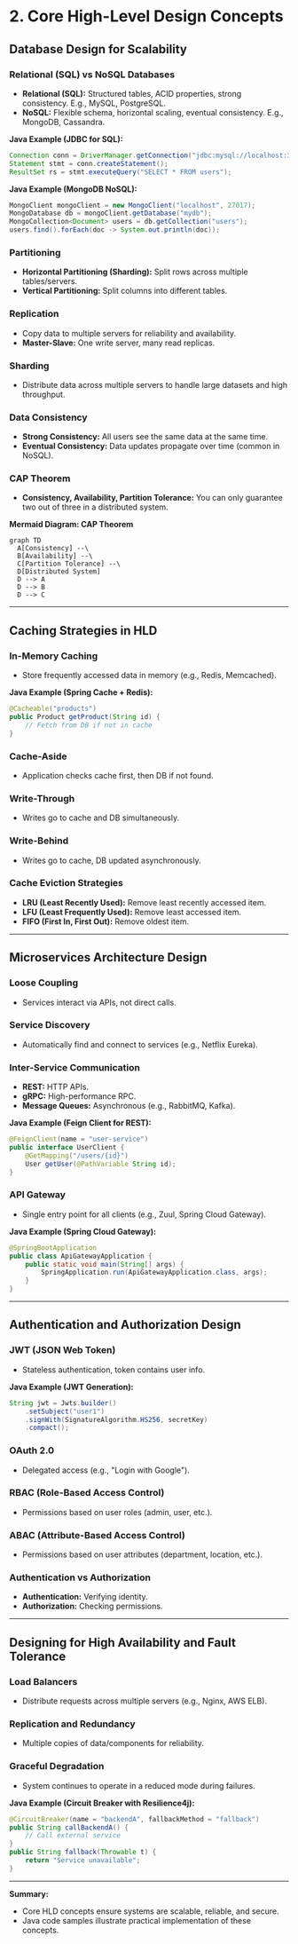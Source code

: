 # 2. Core High-Level Design Concepts

## Database Design for Scalability

### Relational (SQL) vs NoSQL Databases

- **Relational (SQL):** Structured tables, ACID properties, strong consistency. E.g., MySQL, PostgreSQL.
- **NoSQL:** Flexible schema, horizontal scaling, eventual consistency. E.g., MongoDB, Cassandra.

**Java Example (JDBC for SQL):**

```java
Connection conn = DriverManager.getConnection("jdbc:mysql://localhost:3306/mydb", "user", "pass");
Statement stmt = conn.createStatement();
ResultSet rs = stmt.executeQuery("SELECT * FROM users");
```

**Java Example (MongoDB NoSQL):**

```java
MongoClient mongoClient = new MongoClient("localhost", 27017);
MongoDatabase db = mongoClient.getDatabase("mydb");
MongoCollection<Document> users = db.getCollection("users");
users.find().forEach(doc -> System.out.println(doc));
```

### Partitioning

- **Horizontal Partitioning (Sharding):** Split rows across multiple tables/servers.
- **Vertical Partitioning:** Split columns into different tables.

### Replication

- Copy data to multiple servers for reliability and availability.
- **Master-Slave:** One write server, many read replicas.

### Sharding

- Distribute data across multiple servers to handle large datasets and high throughput.

### Data Consistency

- **Strong Consistency:** All users see the same data at the same time.
- **Eventual Consistency:** Data updates propagate over time (common in NoSQL).

### CAP Theorem

- **Consistency, Availability, Partition Tolerance:** You can only guarantee two out of three in a distributed system.

**Mermaid Diagram: CAP Theorem**

```mermaid
graph TD
  A[Consistency] --\
  B[Availability] --\
  C[Partition Tolerance] --\
  D[Distributed System]
  D --> A
  D --> B
  D --> C
```

---

## Caching Strategies in HLD

### In-Memory Caching

- Store frequently accessed data in memory (e.g., Redis, Memcached).

**Java Example (Spring Cache + Redis):**

```java
@Cacheable("products")
public Product getProduct(String id) {
    // Fetch from DB if not in cache
}
```

### Cache-Aside

- Application checks cache first, then DB if not found.

### Write-Through

- Writes go to cache and DB simultaneously.

### Write-Behind

- Writes go to cache, DB updated asynchronously.

### Cache Eviction Strategies

- **LRU (Least Recently Used):** Remove least recently accessed item.
- **LFU (Least Frequently Used):** Remove least accessed item.
- **FIFO (First In, First Out):** Remove oldest item.

---

## Microservices Architecture Design

### Loose Coupling

- Services interact via APIs, not direct calls.

### Service Discovery

- Automatically find and connect to services (e.g., Netflix Eureka).

### Inter-Service Communication

- **REST:** HTTP APIs.
- **gRPC:** High-performance RPC.
- **Message Queues:** Asynchronous (e.g., RabbitMQ, Kafka).

**Java Example (Feign Client for REST):**

```java
@FeignClient(name = "user-service")
public interface UserClient {
    @GetMapping("/users/{id}")
    User getUser(@PathVariable String id);
}
```

### API Gateway

- Single entry point for all clients (e.g., Zuul, Spring Cloud Gateway).

**Java Example (Spring Cloud Gateway):**

```java
@SpringBootApplication
public class ApiGatewayApplication {
    public static void main(String[] args) {
        SpringApplication.run(ApiGatewayApplication.class, args);
    }
}
```

---

## Authentication and Authorization Design

### JWT (JSON Web Token)

- Stateless authentication, token contains user info.

**Java Example (JWT Generation):**

```java
String jwt = Jwts.builder()
    .setSubject("user1")
    .signWith(SignatureAlgorithm.HS256, secretKey)
    .compact();
```

### OAuth 2.0

- Delegated access (e.g., "Login with Google").

### RBAC (Role-Based Access Control)

- Permissions based on user roles (admin, user, etc.).

### ABAC (Attribute-Based Access Control)

- Permissions based on user attributes (department, location, etc.).

### Authentication vs Authorization

- **Authentication:** Verifying identity.
- **Authorization:** Checking permissions.

---

## Designing for High Availability and Fault Tolerance

### Load Balancers

- Distribute requests across multiple servers (e.g., Nginx, AWS ELB).

### Replication and Redundancy

- Multiple copies of data/components for reliability.

### Graceful Degradation

- System continues to operate in a reduced mode during failures.

**Java Example (Circuit Breaker with Resilience4j):**

```java
@CircuitBreaker(name = "backendA", fallbackMethod = "fallback")
public String callBackendA() {
    // Call external service
}
public String fallback(Throwable t) {
    return "Service unavailable";
}
```

---

**Summary:**

- Core HLD concepts ensure systems are scalable, reliable, and secure.
- Java code samples illustrate practical implementation of these concepts.
